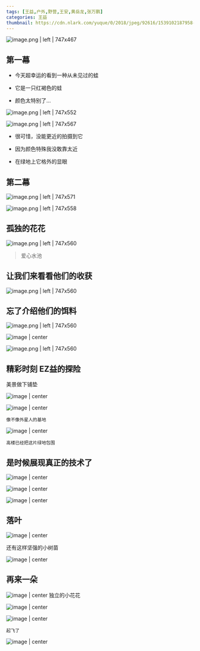```yaml
---
tags: [王益,户外,野营,王安,黄岳龙,张万鹏]
categories: 王益
thumbnail: https://cdn.nlark.com/yuque/0/2018/jpeg/92616/1539102187958-assets/web-upload/aba7f495-b907-461f-a162-8fb0acc0f6e3.jpeg
---
```




![image.png | left | 747x467](https://cdn.nlark.com/yuque/0/2018/png/92616/1543133036687-a773b790-37b0-46da-807d-8a67ba8c0d9b.png "")

## 第一幕


- 今天超幸运的看到一种从未见过的蛙

- 它是一只红褐色的蛙

- 颜色太特别了...



![image.png | left | 747x552](https://cdn.nlark.com/yuque/0/2018/png/92616/1543133466332-7598f7fc-b99b-4526-9345-65503d3225a5.png "")




![image.png | left | 747x567](https://cdn.nlark.com/yuque/0/2018/png/92616/1543133503508-5e3527f9-6890-42f8-881f-ee97cc6ff0c0.png "")


- 很可惜，没能更近的拍摄到它

- 因为颜色特殊我没敢靠太近

- 在绿地上它格外的显眼

## 第二幕


![image.png | left | 747x571](https://cdn.nlark.com/yuque/0/2018/png/92616/1543133764752-52d9f0f3-8376-4dfe-9796-128fe0476f4b.png "")



![image.png | left | 747x558](https://cdn.nlark.com/yuque/0/2018/png/92616/1543133915303-8cbed52c-d11b-4892-9f7b-55cbd82fba80.png "")


## 孤独的花花



![image.png | left | 747x560](https://cdn.nlark.com/yuque/0/2018/png/92616/1543134046494-c9458b0d-1f84-440c-87d7-bcf163b50af9.png "")


> 爱心水池

## 让我们来看看他们的收获


![image.png | left | 747x560](https://cdn.nlark.com/yuque/0/2018/png/92616/1543134193174-21e7076c-f5d0-4234-aa21-499ba9d8a2e0.png "")


## 忘了介绍他们的饵料



![image.png | left | 747x560](https://cdn.nlark.com/yuque/0/2018/png/92616/1543134270630-b9112f40-f0b2-4f4f-b13b-503f7235050e.png "")




![image | center](https://cdn.nlark.com/yuque/0/2018/jpeg/92616/1543134531655-assets/web-upload/11d7654c-f155-4fe4-94ad-0b50f41b67b7.jpeg "")




![image.png | left | 747x560](https://cdn.nlark.com/yuque/0/2018/png/92616/1543134326739-6536220f-ab49-4a05-8571-d4bf7c259e7e.png "")


## 精彩时刻 EZ益的探险

美景做下铺垫


![image | center](https://cdn.nlark.com/yuque/0/2018/jpeg/92616/1543134536131-assets/web-upload/90c5db10-62ed-4155-bb3d-8c2efb09cb05.jpeg "")




![image | center](https://cdn.nlark.com/yuque/0/2018/jpeg/92616/1543134539690-assets/web-upload/f9a704b1-c9ee-4d1f-9985-c9cbbcce2db4.jpeg "")


```plain
像不像外星人的基地
```



![image | center](https://cdn.nlark.com/yuque/0/2018/jpeg/92616/1543134542867-assets/web-upload/b85f9f13-5ebf-46fe-b535-429442b7e443.jpeg "")


```plain
高楼已经把这片绿地包围
```

## 是时候展现真正的技术了



![image | center](https://cdn.nlark.com/yuque/0/2018/jpeg/92616/1543134568374-assets/web-upload/6351cde0-c44f-4fa7-aded-ecff97366f9c.jpeg "")




![image | center](https://cdn.nlark.com/yuque/0/2018/jpeg/92616/1543134568153-assets/web-upload/42f315dd-6626-41f3-a381-03791554d964.jpeg "")




![image | center](https://cdn.nlark.com/yuque/0/2018/jpeg/92616/1543134568230-assets/web-upload/346adfe6-80d6-4e35-8740-9c97f428c7e3.jpeg "")


## 落叶



![image | center](https://cdn.nlark.com/yuque/0/2018/jpeg/92616/1543134568341-assets/web-upload/c49ff395-7519-45b5-bc65-8109cc8bb134.jpeg "")


还有这样坚强的小树苗



![image | center](https://cdn.nlark.com/yuque/0/2018/jpeg/92616/1543134568415-assets/web-upload/c173775b-fb9a-4e31-bda2-c25ea8ba0dc1.jpeg "")


## 再来一朵

![image | center](https://cdn.nlark.com/yuque/0/2018/jpeg/92616/1543134568451-assets/web-upload/1f707a29-d5b5-4a0b-b4b6-c3162b25c8c5.jpeg "")
独立的小花花



![image | center](https://cdn.nlark.com/yuque/0/2018/jpeg/92616/1543134568033-assets/web-upload/f4444dad-b0b3-47ea-b7df-e055ed99bc2c.jpeg "")


![image | center](https://cdn.nlark.com/yuque/0/2018/jpeg/92616/1543134568515-assets/web-upload/0b0e19ec-51d6-4d3e-b7d4-649f6b09f34c.jpeg "")

```plain
起飞了
```



![image | center](https://cdn.nlark.com/yuque/0/2018/jpeg/92616/1543134568451-assets/web-upload/1f707a29-d5b5-4a0b-b4b6-c3162b25c8c5.jpeg "")







